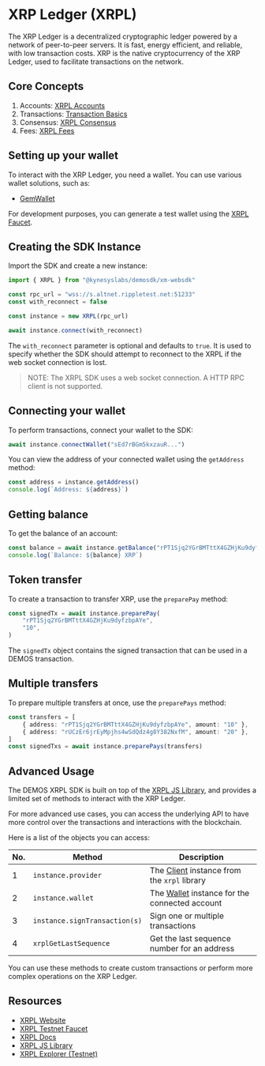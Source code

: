 # XRP Ledger (XRPL)

The XRP Ledger is a decentralized cryptographic ledger powered by a network of peer-to-peer servers. It is fast, energy efficient, and reliable, with low transaction costs. XRP is the native cryptocurrency of the XRP Ledger, used to facilitate transactions on the network.

## Core Concepts

1. Accounts: [XRPL Accounts](https://xrpl.org/accounts.html)
2. Transactions: [Transaction Basics](https://xrpl.org/transaction-basics.html)
3. Consensus: [XRPL Consensus](https://xrpl.org/consensus.html)
4. Fees: [XRPL Fees](https://xrpl.org/fees.html)

## Setting up your wallet

To interact with the XRP Ledger, you need a wallet. You can use various wallet solutions, such as:

-   [GemWallet](https://gemwallet.app/)

For development purposes, you can generate a test wallet using the [XRPL Faucet](https://xrpl.org/xrp-testnet-faucet.html).

## Creating the SDK Instance

Import the SDK and create a new instance:

```ts
import { XRPL } from "@kynesyslabs/demosdk/xm-websdk"

const rpc_url = "wss://s.altnet.rippletest.net:51233"
const with_reconnect = false

const instance = new XRPL(rpc_url)

await instance.connect(with_reconnect)
```

The `with_reconnect` parameter is optional and defaults to `true`. It is used to specify whether the SDK should attempt to reconnect to the XRPL if the web socket connection is lost.

> NOTE: The XRPL SDK uses a web socket connection. A HTTP RPC client is not supported.

## Connecting your wallet

To perform transactions, connect your wallet to the SDK:

```ts
await instance.connectWallet("sEd7rBGm5kxzauR...")
```

You can view the address of your connected wallet using the `getAddress` method:

```ts
const address = instance.getAddress()
console.log(`Address: ${address}`)
```

## Getting balance

To get the balance of an account:

```ts
const balance = await instance.getBalance("rPT1Sjq2YGrBMTttX4GZHjKu9dyfzbpAYe")
console.log(`Balance: ${balance} XRP`)
```

## Token transfer

To create a transaction to transfer XRP, use the `preparePay` method:

```ts
const signedTx = await instance.preparePay(
    "rPT1Sjq2YGrBMTttX4GZHjKu9dyfzbpAYe",
    "10",
)
```

The `signedTx` object contains the signed transaction that can be used in a DEMOS transaction.

## Multiple transfers

To prepare multiple transfers at once, use the `preparePays` method:

```ts
const transfers = [
    { address: "rPT1Sjq2YGrBMTttX4GZHjKu9dyfzbpAYe", amount: "10" },
    { address: "rUCzEr6jrEyMpjhs4wSdQdz4g8Y382NxfM", amount: "20" },
]
const signedTxs = await instance.preparePays(transfers)
```

## Advanced Usage

The DEMOS XRPL SDK is built on top of the [XRPL JS Library](https://js.xrpl.org/), and provides a limited set of methods to interact with the XRP Ledger.

For more advanced use cases, you can access the underlying API to have more control over the transactions and interactions with the blockchain.

Here is a list of the objects you can access:

| No. | Method                        | Description                                                                              |
| --- | ----------------------------- | ---------------------------------------------------------------------------------------- |
| 1   | `instance.provider`           | The [Client](https://js.xrpl.org/classes/Client.html) instance from the `xrpl` library   |
| 2   | `instance.wallet`             | The [Wallet](https://js.xrpl.org/classes/Wallet.html) instance for the connected account |
| 3   | `instance.signTransaction(s)` | Sign one or multiple transactions                                                        |
| 4   | `xrplGetLastSequence`         | Get the last sequence number for an address                                              |

You can use these methods to create custom transactions or perform more complex operations on the XRP Ledger.

## Resources

-   [XRPL Website](https://xrpl.org/)
-   [XRPL Testnet Faucet](https://xrpl.org/xrp-testnet-faucet.html)
-   [XRPL Docs](https://xrpl.org/docs.html)
-   [XRPL JS Library](https://js.xrpl.org/)
-   [XRPL Explorer (Testnet)](https://testnet.xrpl.org/)
